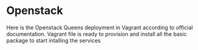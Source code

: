 # Openstack

Here is the Openstack Queens deployment in Vagrant according to official documentation.  Vagrant file is ready to provision and install
all the basic package to start intalling the services
